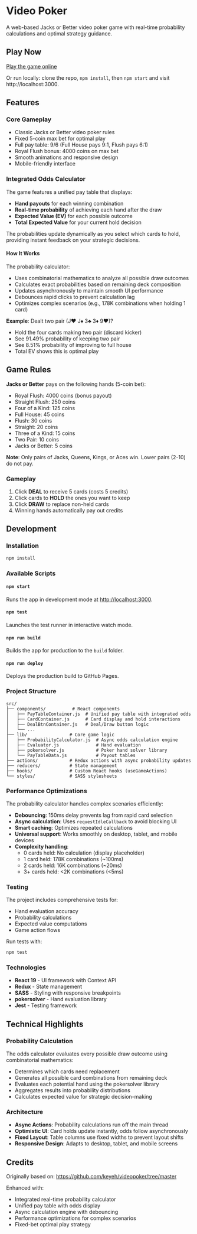 # Video Poker

A web-based Jacks or Better video poker game with real-time probability calculations and optimal strategy guidance.

## Play Now

[Play the game online](https://jeffreyp.github.io/videopoker/)

Or run locally: clone the repo, `npm install`, then `npm start` and visit http://localhost:3000.

## Features

### Core Gameplay
- Classic Jacks or Better video poker rules
- Fixed 5-coin max bet for optimal play
- Full pay table: 9/6 (Full House pays 9:1, Flush pays 6:1)
- Royal Flush bonus: 4000 coins on max bet
- Smooth animations and responsive design
- Mobile-friendly interface

### Integrated Odds Calculator
The game features a unified pay table that displays:
- **Hand payouts** for each winning combination
- **Real-time probability** of achieving each hand after the draw
- **Expected Value (EV)** for each possible outcome
- **Total Expected Value** for your current hold decision

The probabilities update dynamically as you select which cards to hold, providing instant feedback on your strategic decisions.

#### How It Works
The probability calculator:
- Uses combinatorial mathematics to analyze all possible draw outcomes
- Calculates exact probabilities based on remaining deck composition
- Updates asynchronously to maintain smooth UI performance
- Debounces rapid clicks to prevent calculation lag
- Optimizes complex scenarios (e.g., 178K combinations when holding 1 card)

**Example**: Dealt two pair (J♥ J♠ 3♣ 3♦ 9♥)?
- Hold the four cards making two pair (discard kicker)
- See 91.49% probability of keeping two pair
- See 8.51% probability of improving to full house
- Total EV shows this is optimal play

## Game Rules

**Jacks or Better** pays on the following hands (5-coin bet):
- Royal Flush: 4000 coins (bonus payout)
- Straight Flush: 250 coins
- Four of a Kind: 125 coins
- Full House: 45 coins
- Flush: 30 coins
- Straight: 20 coins
- Three of a Kind: 15 coins
- Two Pair: 10 coins
- Jacks or Better: 5 coins

**Note**: Only pairs of Jacks, Queens, Kings, or Aces win. Lower pairs (2-10) do not pay.

### Gameplay
1. Click **DEAL** to receive 5 cards (costs 5 credits)
2. Click cards to **HOLD** the ones you want to keep
3. Click **DRAW** to replace non-held cards
4. Winning hands automatically pay out credits

## Development

### Installation
```bash
npm install
```

### Available Scripts

#### `npm start`
Runs the app in development mode at [http://localhost:3000](http://localhost:3000).

#### `npm test`
Launches the test runner in interactive watch mode.

#### `npm run build`
Builds the app for production to the `build` folder.

#### `npm run deploy`
Deploys the production build to GitHub Pages.

### Project Structure
```
src/
├── components/          # React components
│   ├── PayTableContainer.js  # Unified pay table with integrated odds
│   ├── CardContainer.js      # Card display and hold interactions
│   ├── DealBtnContainer.js   # Deal/Draw button logic
│   └── ...
├── lib/                # Core game logic
│   ├── ProbabilityCalculator.js  # Async odds calculation engine
│   ├── Evaluator.js              # Hand evaluation
│   ├── pokersolver.js            # Poker hand solver library
│   └── PayTableData.js           # Payout tables
├── actions/            # Redux actions with async probability updates
├── reducers/           # State management
├── hooks/              # Custom React hooks (useGameActions)
└── styles/             # SASS stylesheets
```

### Performance Optimizations

The probability calculator handles complex scenarios efficiently:
- **Debouncing**: 150ms delay prevents lag from rapid card selection
- **Async calculation**: Uses `requestIdleCallback` to avoid blocking UI
- **Smart caching**: Optimizes repeated calculations
- **Universal support**: Works smoothly on desktop, tablet, and mobile devices
- **Complexity handling**:
  - 0 cards held: No calculation (display placeholder)
  - 1 card held: 178K combinations (~100ms)
  - 2 cards held: 16K combinations (~20ms)
  - 3+ cards held: <2K combinations (<5ms)

### Testing

The project includes comprehensive tests for:
- Hand evaluation accuracy
- Probability calculations
- Expected value computations
- Game action flows

Run tests with:
```bash
npm test
```

### Technologies
- **React 19** - UI framework with Context API
- **Redux** - State management
- **SASS** - Styling with responsive breakpoints
- **pokersolver** - Hand evaluation library
- **Jest** - Testing framework

## Technical Highlights

### Probability Calculation
The odds calculator evaluates every possible draw outcome using combinatorial mathematics:
- Determines which cards need replacement
- Generates all possible card combinations from remaining deck
- Evaluates each potential hand using the pokersolver library
- Aggregates results into probability distributions
- Calculates expected value for strategic decision-making

### Architecture
- **Async Actions**: Probability calculations run off the main thread
- **Optimistic UI**: Card holds update instantly, odds follow asynchronously
- **Fixed Layout**: Table columns use fixed widths to prevent layout shifts
- **Responsive Design**: Adapts to desktop, tablet, and mobile screens

## Credits

Originally based on: https://github.com/keyeh/videopoker/tree/master

Enhanced with:
- Integrated real-time probability calculator
- Unified pay table with odds display
- Async calculation engine with debouncing
- Performance optimizations for complex scenarios
- Fixed-bet optimal play strategy
